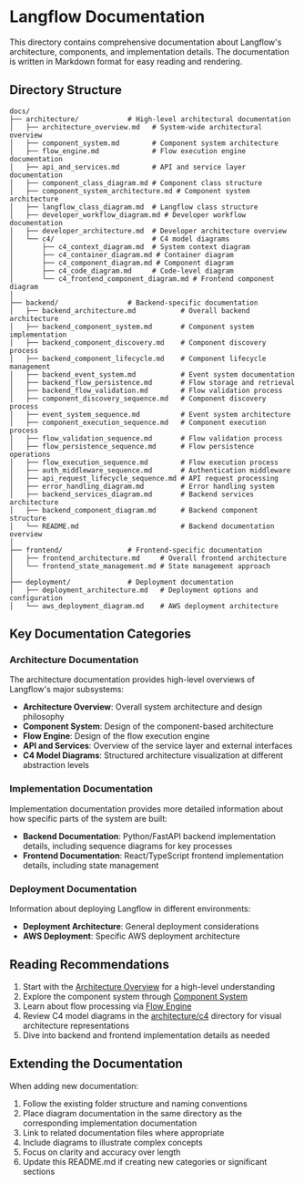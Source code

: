 # Langflow Documentation

This directory contains comprehensive documentation about Langflow's architecture, components, and implementation details. The documentation is written in Markdown format for easy reading and rendering.

## Directory Structure

```
docs/
├── architecture/            # High-level architectural documentation
│   ├── architecture_overview.md   # System-wide architectural overview
│   ├── component_system.md        # Component system architecture
│   ├── flow_engine.md             # Flow execution engine documentation
│   ├── api_and_services.md        # API and service layer documentation
│   ├── component_class_diagram.md # Component class structure
│   ├── component_system_architecture.md # Component system architecture
│   ├── langflow_class_diagram.md  # Langflow class structure
│   ├── developer_workflow_diagram.md # Developer workflow documentation
│   ├── developer_architecture.md  # Developer architecture overview
│   └── c4/                        # C4 model diagrams
│       ├── c4_context_diagram.md  # System context diagram
│       ├── c4_container_diagram.md # Container diagram
│       ├── c4_component_diagram.md # Component diagram 
│       ├── c4_code_diagram.md     # Code-level diagram
│       └── c4_frontend_component_diagram.md # Frontend component diagram
│
├── backend/                 # Backend-specific documentation
│   ├── backend_architecture.md           # Overall backend architecture
│   ├── backend_component_system.md       # Component system implementation
│   ├── backend_component_discovery.md    # Component discovery process
│   ├── backend_component_lifecycle.md    # Component lifecycle management
│   ├── backend_event_system.md           # Event system documentation
│   ├── backend_flow_persistence.md       # Flow storage and retrieval
│   ├── backend_flow_validation.md        # Flow validation process
│   ├── component_discovery_sequence.md   # Component discovery process
│   ├── event_system_sequence.md          # Event system architecture
│   ├── component_execution_sequence.md   # Component execution process
│   ├── flow_validation_sequence.md       # Flow validation process
│   ├── flow_persistence_sequence.md      # Flow persistence operations
│   ├── flow_execution_sequence.md        # Flow execution process
│   ├── auth_middleware_sequence.md       # Authentication middleware
│   ├── api_request_lifecycle_sequence.md # API request processing
│   ├── error_handling_diagram.md         # Error handling system
│   ├── backend_services_diagram.md       # Backend services architecture
│   ├── backend_component_diagram.md      # Backend component structure
│   └── README.md                         # Backend documentation overview
│
├── frontend/                # Frontend-specific documentation
│   ├── frontend_architecture.md     # Overall frontend architecture
│   └── frontend_state_management.md # State management approach
│
├── deployment/              # Deployment documentation
│   ├── deployment_architecture.md   # Deployment options and configuration
│   └── aws_deployment_diagram.md    # AWS deployment architecture
```

## Key Documentation Categories

### Architecture Documentation

The architecture documentation provides high-level overviews of Langflow's major subsystems:

- **Architecture Overview**: Overall system architecture and design philosophy
- **Component System**: Design of the component-based architecture
- **Flow Engine**: Design of the flow execution engine
- **API and Services**: Overview of the service layer and external interfaces
- **C4 Model Diagrams**: Structured architecture visualization at different abstraction levels

### Implementation Documentation

Implementation documentation provides more detailed information about how specific parts of the system are built:

- **Backend Documentation**: Python/FastAPI backend implementation details, including sequence diagrams for key processes
- **Frontend Documentation**: React/TypeScript frontend implementation details, including state management

### Deployment Documentation

Information about deploying Langflow in different environments:

- **Deployment Architecture**: General deployment considerations
- **AWS Deployment**: Specific AWS deployment architecture

## Reading Recommendations

1. Start with the [Architecture Overview](architecture/architecture_overview.md) for a high-level understanding
2. Explore the component system through [Component System](architecture/component_system.md)
3. Learn about flow processing via [Flow Engine](architecture/flow_engine.md)
4. Review C4 model diagrams in the [architecture/c4](architecture/c4/) directory for visual architecture representations
5. Dive into backend and frontend implementation details as needed

## Extending the Documentation

When adding new documentation:

1. Follow the existing folder structure and naming conventions
2. Place diagram documentation in the same directory as the corresponding implementation documentation
3. Link to related documentation files where appropriate
4. Include diagrams to illustrate complex concepts
5. Focus on clarity and accuracy over length
6. Update this README.md if creating new categories or significant sections
